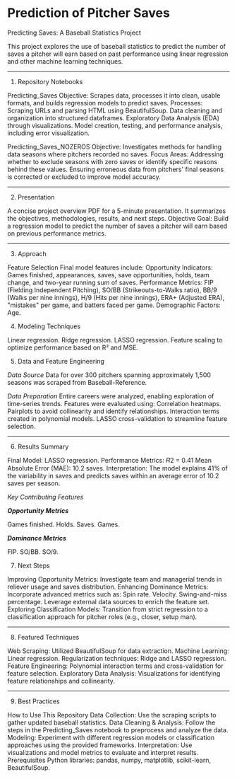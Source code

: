 # Prediction of Pitcher Saves
Predicting Saves: A Baseball Statistics Project

This project explores the use of baseball statistics to predict the number of saves a pitcher will earn based on past performance using linear regression and other machine learning techniques.
___

1. Repository Notebooks

Predicting_Saves
Objective: Scrapes data, processes it into clean, usable formats, and builds regression models to predict saves.
Processes:
Scraping URLs and parsing HTML using BeautifulSoup.
Data cleaning and organization into structured dataframes.
Exploratory Data Analysis (EDA) through visualizations.
Model creation, testing, and performance analysis, including error visualization.

Predicting_Saves_NOZEROS
Objective: Investigates methods for handling data seasons where pitchers recorded no saves.
Focus Areas:
Addressing whether to exclude seasons with zero saves or identify specific reasons behind these values.
Ensuring erroneous data from pitchers' final seasons is corrected or excluded to improve model accuracy.
___

2. Presentation
   
A concise project overview PDF for a 5-minute presentation. It summarizes the objectives, methodologies, results, and next steps.
Objective
Goal: Build a regression model to predict the number of saves a pitcher will earn based on previous performance metrics.
___

3. Approach
   
Feature Selection
Final model features include:
Opportunity Indicators: Games finished, appearances, saves, save opportunities, holds, team change, and two-year running sum of saves.
Performance Metrics: FIP (Fielding Independent Pitching), SO/BB (Strikeouts-to-Walks ratio), BB/9 (Walks per nine innings), H/9 (Hits per nine innings), ERA+ (Adjusted ERA), "mistakes" per game, and batters faced per game.
Demographic Factors: Age.

4. Modeling Techniques
   
Linear regression.
Ridge regression.
LASSO regression.
Feature scaling to optimize performance based on R² and MSE.

5. Data and Feature Engineering
   
*Data Source*
Data for over 300 pitchers spanning approximately 1,500 seasons was scraped from Baseball-Reference.

*Data Preparation*
Entire careers were analyzed, enabling exploration of time-series trends.
Features were evaluated using:
Correlation heatmaps.
Pairplots to avoid collinearity and identify relationships.
Interaction terms created in polynomial models.
LASSO cross-validation to streamline feature selection.
___

6. Results Summary
   
Final Model: LASSO regression.
Performance Metrics:
𝑅2 = 0.41
Mean Absolute Error (MAE): 10.2 saves.
Interpretation: The model explains 41% of the variability in saves and predicts saves within an average error of 10.2 saves per season.

*Key Contributing Features*

***Opportunity Metrics***

Games finished.
Holds.
Saves.
Games.

***Dominance Metrics***

FIP.
SO/BB.
SO/9.

7. Next Steps
    
Improving Opportunity Metrics:
Investigate team and managerial trends in reliever usage and saves distribution.
Enhancing Dominance Metrics:
Incorporate advanced metrics such as:
Spin rate.
Velocity.
Swing-and-miss percentage.
Leverage external data sources to enrich the feature set.
Exploring Classification Models:
Transition from strict regression to a classification approach for pitcher roles (e.g., closer, setup man).
___

8. Featured Techniques
   
Web Scraping: Utilized BeautifulSoup for data extraction.
Machine Learning:
Linear regression.
Regularization techniques: Ridge and LASSO regression.
Feature Engineering: Polynomial interaction terms and cross-validation for feature selection.
Exploratory Data Analysis:
Visualizations for identifying feature relationships and collinearity.
___

9. Best Practices
    
How to Use This Repository
Data Collection: Use the scraping scripts to gather updated baseball statistics.
Data Cleaning & Analysis: Follow the steps in the Predicting_Saves notebook to preprocess and analyze the data.
Modeling: Experiment with different regression models or classification approaches using the provided frameworks.
Interpretation: Use visualizations and model metrics to evaluate and interpret results.
Prerequisites
Python libraries: pandas, numpy, matplotlib, scikit-learn, BeautifulSoup.
